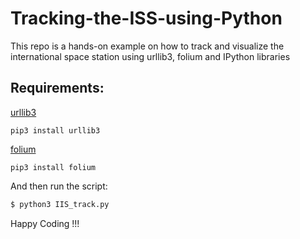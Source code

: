 # Tracking-the-ISS-using-Python
This repo is a hands-on example on how to track and visualize the international space station using urllib3, folium and IPython libraries
## Requirements:
[urllib3](https://pypi.org/project/urllib3/)
```
pip3 install urllib3
```

[folium](https://pypi.org/project/folium/)
```
pip3 install folium
```

And then run the script:

  ```bash
  $ python3 IIS_track.py
  ```
Happy Coding !!!